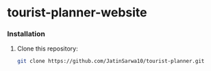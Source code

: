 # tourist-planner-website
### Installation

1. Clone this repository:
   ```bash
   git clone https://github.com/JatinSarwa10/tourist-planner.git

